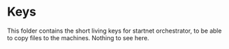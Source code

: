 # Keys

This folder contains the short living keys for startnet orchestrator, to be able to copy files to the machines. Nothing to see here.